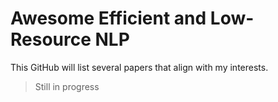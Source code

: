 # Awesome Efficient and Low-Resource NLP

This GitHub will list several papers that align with my interests.

> Still in progress
